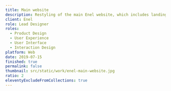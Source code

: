 ```yaml
---
title: Main website
description: Restyling of the main Enel website, which includes landing pages, search, services and support.
client: Enel
role: Lead Designer
roles:
  - Product Design
  - User Experience
  - User Interface
  - Interaction Design
platform: Web
date: 2019-07-15
finished: true
permalink: false
thumbnail: src/static/work/enel-main-website.jpg
ratio: 2
eleventyExcludeFromCollections: true
---
```

